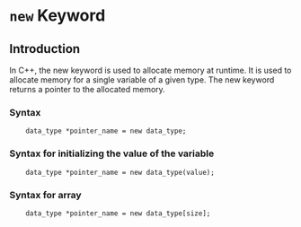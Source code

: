 # ```new``` Keyword

## Introduction

In C++, the new keyword is used to allocate memory at runtime. It is used to allocate memory for a single variable of a given type. The new keyword returns a pointer to the allocated memory.

### Syntax

        data_type *pointer_name = new data_type;

### Syntax for initializing the value of the variable

        data_type *pointer_name = new data_type(value);

### Syntax for array

        data_type *pointer_name = new data_type[size];
